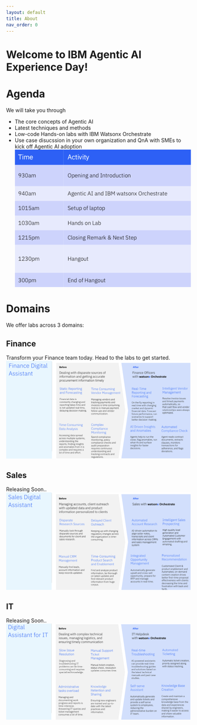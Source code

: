 ```yaml
---
layout: default
title: About
nav_order: 0
---
```


# Welcome to IBM Agentic AI Experience Day!

# Agenda 
We will take you through 
 - The core concepts of Agentic AI 
 - Latest techniques and methods
 - Low-code Hands-on labs with IBM Watsonx Orchestrate
 - Use case disucssion in your own organization and QnA with SMEs to kick off Agentic AI adoption 
![alt text](imgs/imgs_intro/agenda.png)

# Domains
We offer labs across 3 domains: 

## Finance
Transform your Finance team today. Head to the labs to get started.
![alt text](imgs/imgs_intro/finance_domain.png)

## Sales
Releasing Soon..
![alt text](imgs/imgs_intro/sales_domain.png)

## IT 
Releasing Soon..
![alt text](imgs/imgs_intro/it_domain.png)


<!-- This is the base Jekyll theme. You can find out more info about customizing your Jekyll theme, as well as basic Jekyll usage documentation at [jekyllrb.com](https://jekyllrb.com/)

You can find the source code for Minima at GitHub:
[jekyll][jekyll-organization] /
[minima](https://github.com/jekyll/minima)

You can find the source code for Jekyll at GitHub:
[jekyll][jekyll-organization] /
[jekyll](https://github.com/jekyll/jekyll)


[jekyll-organization]: https://github.com/jekyll -->
